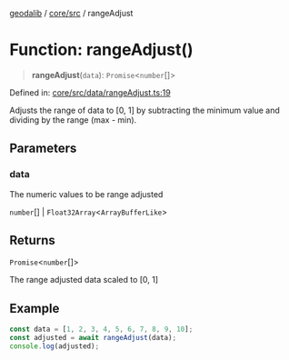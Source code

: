 [geodalib](../../../modules.md) / [core/src](../index.md) / rangeAdjust

# Function: rangeAdjust()

> **rangeAdjust**(`data`): `Promise`\<`number`[]\>

Defined in: [core/src/data/rangeAdjust.ts:19](https://github.com/GeoDaCenter/geoda-lib/blob/dd0b55e88e7fa62fd12212664ac5233e391d8b71/js/packages/core/src/data/rangeAdjust.ts#L19)

Adjusts the range of data to [0, 1] by subtracting the minimum value
and dividing by the range (max - min).

## Parameters

### data

The numeric values to be range adjusted

`number`[] | `Float32Array`\<`ArrayBufferLike`\>

## Returns

`Promise`\<`number`[]\>

The range adjusted data scaled to [0, 1]

## Example

```ts
const data = [1, 2, 3, 4, 5, 6, 7, 8, 9, 10];
const adjusted = await rangeAdjust(data);
console.log(adjusted);
```
